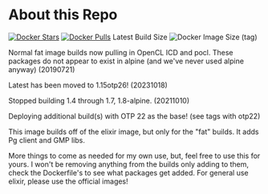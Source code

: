 # About this Repo

[![Docker Stars](https://img.shields.io/docker/stars/mloftis/elixir-extended.svg?style=flat-square)](https://hub.docker.com/mloftis/elixir/)
[![Docker Pulls](https://img.shields.io/docker/pulls/mloftis/elixir-extended.svg?style=flat-square)](https://hub.docker.com/mloftis/elixir/)
Latest Build Size ![Docker Image Size (tag)](https://img.shields.io/docker/image-size/mloftis/elixir-extended/latest)


Normal fat image builds now pulling in OpenCL ICD and pocl.  These packages do not appear to exist in alpine (and we've never used alpine anyway) (20190721)

Latest has been moved to 1.15otp26! (20231018)

Stopped building 1.4 through 1.7, 1.8-alpine. (20211010)

Deploying additional build(s) with OTP 22 as the base! (see tags with otp22) 

This image builds off of the elixir image, but only for the "fat" builds.  It adds Pg client and GMP libs.

More things to come as needed for my own use, but, feel free to use this for yours.  I won't be removing anything from the builds only adding to them, check the Dockerfile's to see what
packages get added.  For general use elixir, please use the official images!

